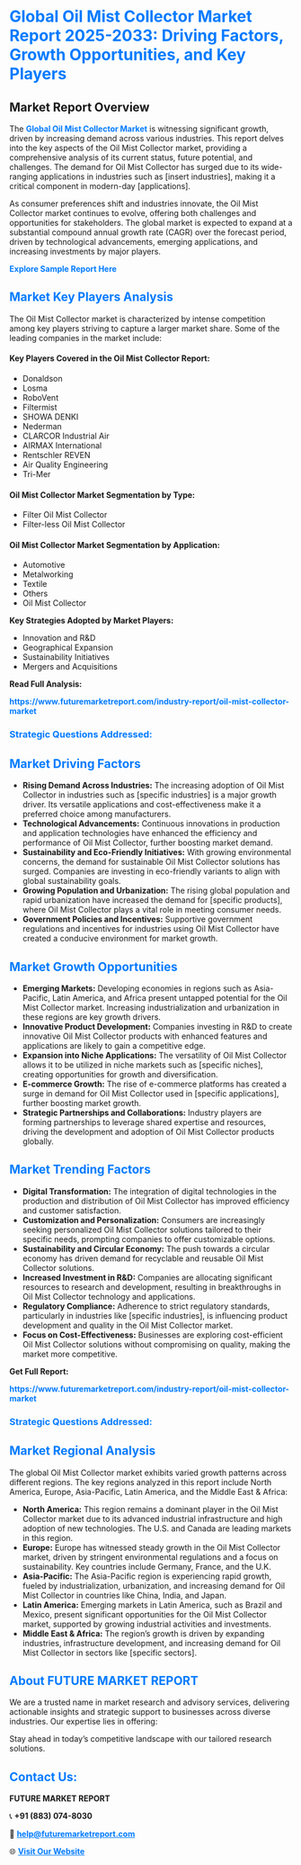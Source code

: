 <h1 style="color: #007BFF;">Global Oil Mist Collector Market Report 2025-2033: Driving Factors, Growth Opportunities, and Key Players</h1>

<section id="overview">
<h2>Market Report Overview</h2>
<p>The <a href="https://www.futuremarketreport.com/industry-report/oil-mist-collector-market" style="color: #007BFF; text-decoration: none;"><strong>Global Oil Mist Collector Market</strong></a> is witnessing significant growth, driven by increasing demand across various industries. This report delves into the key aspects of the Oil Mist Collector market, providing a comprehensive analysis of its current status, future potential, and challenges. The demand for Oil Mist Collector has surged due to its wide-ranging applications in industries such as [insert industries], making it a critical component in modern-day [applications].</p>
<p>As consumer preferences shift and industries innovate, the Oil Mist Collector market continues to evolve, offering both challenges and opportunities for stakeholders. The global market is expected to expand at a substantial compound annual growth rate (CAGR) over the forecast period, driven by technological advancements, emerging applications, and increasing investments by major players.</p>
</section>

<section id="overview">
<p><a href="https://www.futuremarketreport.com/request-sample/reportId=124545" style="color: #007BFF; text-decoration: none;"><strong>Explore Sample Report Here</strong></a></p>
</section>

<section id="key-players">
<h2 style="color: #007BFF;">Market Key Players Analysis</h2>
<p>The Oil Mist Collector market is characterized by intense competition among key players striving to capture a larger market share. Some of the leading companies in the market include:</p>
<h4>Key Players Covered in the Oil Mist Collector Report:</h4>
<ul><li>Donaldson</li><li>Losma</li><li>RoboVent</li><li>Filtermist</li><li>SHOWA DENKI</li><li>Nederman</li><li>CLARCOR Industrial Air</li><li>AIRMAX International</li><li>Rentschler REVEN</li><li>Air Quality Engineering</li><li>Tri-Mer</li></ul>
<h4>Oil Mist Collector Market Segmentation by Type:</h4>
<ul><li>Filter Oil Mist Collector</li><li>Filter-less Oil Mist Collector</li></ul>

<h4>Oil Mist Collector Market Segmentation by Application:</h4>
<ul><li>Automotive</li><li>Metalworking</li><li>Textile</li><li>Others</li><li>Oil Mist Collector</li></ul>
<p><strong>Key Strategies Adopted by Market Players:</strong></p>
<ul>
<li>Innovation and R&D</li>
<li>Geographical Expansion</li>
<li>Sustainability Initiatives</li>
<li>Mergers and Acquisitions</li>
</ul>
</section>

<section>
<p><strong>Read Full Analysis: </strong></p><a href="https://www.futuremarketreport.com/industry-report/oil-mist-collector-market" style="color: #007BFF; text-decoration: none;"><strong>https://www.futuremarketreport.com/industry-report/oil-mist-collector-market</strong></a>
<h3 style="color: #007BFF;">Strategic Questions Addressed:</h3>
</section>

<section id="driving-factors">
<h2 style="color: #007BFF;">Market Driving Factors</h2>
<ul>
<li><strong>Rising Demand Across Industries:</strong> The increasing adoption of Oil Mist Collector in industries such as [specific industries] is a major growth driver. Its versatile applications and cost-effectiveness make it a preferred choice among manufacturers.</li>
<li><strong>Technological Advancements:</strong> Continuous innovations in production and application technologies have enhanced the efficiency and performance of Oil Mist Collector, further boosting market demand.</li>
<li><strong>Sustainability and Eco-Friendly Initiatives:</strong> With growing environmental concerns, the demand for sustainable Oil Mist Collector solutions has surged. Companies are investing in eco-friendly variants to align with global sustainability goals.</li>
<li><strong>Growing Population and Urbanization:</strong> The rising global population and rapid urbanization have increased the demand for [specific products], where Oil Mist Collector plays a vital role in meeting consumer needs.</li>
<li><strong>Government Policies and Incentives:</strong> Supportive government regulations and incentives for industries using Oil Mist Collector have created a conducive environment for market growth.</li>
</ul>
</section>

<section id="growth-opportunities">
<h2 style="color: #007BFF;">Market Growth Opportunities</h2>
<ul>
<li><strong>Emerging Markets:</strong> Developing economies in regions such as Asia-Pacific, Latin America, and Africa present untapped potential for the Oil Mist Collector market. Increasing industrialization and urbanization in these regions are key growth drivers.</li>
<li><strong>Innovative Product Development:</strong> Companies investing in R&D to create innovative Oil Mist Collector products with enhanced features and applications are likely to gain a competitive edge.</li>
<li><strong>Expansion into Niche Applications:</strong> The versatility of Oil Mist Collector allows it to be utilized in niche markets such as [specific niches], creating opportunities for growth and diversification.</li>
<li><strong>E-commerce Growth:</strong> The rise of e-commerce platforms has created a surge in demand for Oil Mist Collector used in [specific applications], further boosting market growth.</li>
<li><strong>Strategic Partnerships and Collaborations:</strong> Industry players are forming partnerships to leverage shared expertise and resources, driving the development and adoption of Oil Mist Collector products globally.</li>
</ul>
</section>

<section id="trending-factors">
<h2 style="color: #007BFF;">Market Trending Factors</h2>
<ul>
<li><strong>Digital Transformation:</strong> The integration of digital technologies in the production and distribution of Oil Mist Collector has improved efficiency and customer satisfaction.</li>
<li><strong>Customization and Personalization:</strong> Consumers are increasingly seeking personalized Oil Mist Collector solutions tailored to their specific needs, prompting companies to offer customizable options.</li>
<li><strong>Sustainability and Circular Economy:</strong> The push towards a circular economy has driven demand for recyclable and reusable Oil Mist Collector solutions.</li>
<li><strong>Increased Investment in R&D:</strong> Companies are allocating significant resources to research and development, resulting in breakthroughs in Oil Mist Collector technology and applications.</li>
<li><strong>Regulatory Compliance:</strong> Adherence to strict regulatory standards, particularly in industries like [specific industries], is influencing product development and quality in the Oil Mist Collector market.</li>
<li><strong>Focus on Cost-Effectiveness:</strong> Businesses are exploring cost-efficient Oil Mist Collector solutions without compromising on quality, making the market more competitive.</li>
</ul>
</section>

<section>
<p><strong>Get Full Report: </strong></p><a href="https://www.futuremarketreport.com/industry-report/oil-mist-collector-market" style="color: #007BFF; text-decoration: none;"><strong>https://www.futuremarketreport.com/industry-report/oil-mist-collector-market</strong></a>
<h3 style="color: #007BFF;">Strategic Questions Addressed:</h3>
</section>


<section id="regional-analysis">
<h2 style="color: #007BFF;">Market Regional Analysis</h2>
<p>The global Oil Mist Collector market exhibits varied growth patterns across different regions. The key regions analyzed in this report include North America, Europe, Asia-Pacific, Latin America, and the Middle East & Africa:</p>
<ul>
<li><strong>North America:</strong> This region remains a dominant player in the Oil Mist Collector market due to its advanced industrial infrastructure and high adoption of new technologies. The U.S. and Canada are leading markets in this region.</li>
<li><strong>Europe:</strong> Europe has witnessed steady growth in the Oil Mist Collector market, driven by stringent environmental regulations and a focus on sustainability. Key countries include Germany, France, and the U.K.</li>
<li><strong>Asia-Pacific:</strong> The Asia-Pacific region is experiencing rapid growth, fueled by industrialization, urbanization, and increasing demand for Oil Mist Collector in countries like China, India, and Japan.</li>
<li><strong>Latin America:</strong> Emerging markets in Latin America, such as Brazil and Mexico, present significant opportunities for the Oil Mist Collector market, supported by growing industrial activities and investments.</li>
<li><strong>Middle East & Africa:</strong> The region’s growth is driven by expanding industries, infrastructure development, and increasing demand for Oil Mist Collector in sectors like [specific sectors].</li>
</ul>
</section>

<footer>
<h2 style="color: #007BFF;">About FUTURE MARKET REPORT</h2>
<p>We are a trusted name in market research and advisory services, delivering actionable insights and strategic support to businesses across diverse industries. Our expertise lies in offering:</p>

<p>Stay ahead in today’s competitive landscape with our tailored research solutions.</p>

<h2 style="color: #007BFF;">Contact Us:</h2>
<p><strong>FUTURE MARKET REPORT</strong></p>
<p>📞 <strong>+91 (883) 074-8030</strong></p>
<p>📧 <strong><a href="mailto:help@futuremarketreport.com" style="color: #007BFF;">help@futuremarketreport.com</a></strong></p>
<p>🌐 <strong><a href="https://www.futuremarketreport.com/" style="color: #007BFF;">Visit Our Website</a></strong></p>
</footer>